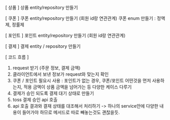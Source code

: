 [ 상품 ]
상품 entity/repository 만들기

[ 쿠폰 ]
쿠폰 entity/repository 만들기 (회원 id랑 연관관계)
쿠폰 enum 만들기 : 정액제, 정률제

[ 포인트 ]
포인트 entity/repository 만들기 (회원 id랑 연관관계)

[ 결제 ]
결제 entity / repository 만들기

[ 코드 흐름 ]
1. request 받기 (주문 정보, 결제 금액)
2. 클라이언트에서 보낸 정보가 request와 맞는지 확인
3. 쿠폰 / 포인트 필요시 사용 : 포인트가 없는 경우, 쿠폰/포인트 어떤것을 먼저 사용하는지, 적용 금액이 상품 금액을 넘어가는 등 다양한 케이스 다루기
4. 결제가 승인 되도록 결제 대기 상태로 만들기
5. toss 결제 승인 api 호출
6. api 호출 결과와 결재 상태를 대조해서 처리하기
-> 하나의 service안에 다양한 내용이 들어가야 하므로 메서드로 따로 빼놓는것도 괜찮을듯.
